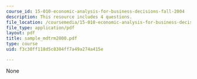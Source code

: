 ```yaml
---
course_id: 15-010-economic-analysis-for-business-decisions-fall-2004
description: This resource includes 4 questions.
file_location: /coursemedia/15-010-economic-analysis-for-business-decisions-fall-2004/f3c30ff118d5c8304ff7a49a274a415e_sample_mdtrm2000.pdf
file_type: application/pdf
layout: pdf
title: sample_mdtrm2000.pdf
type: course
uid: f3c30ff118d5c8304ff7a49a274a415e

---
```

None